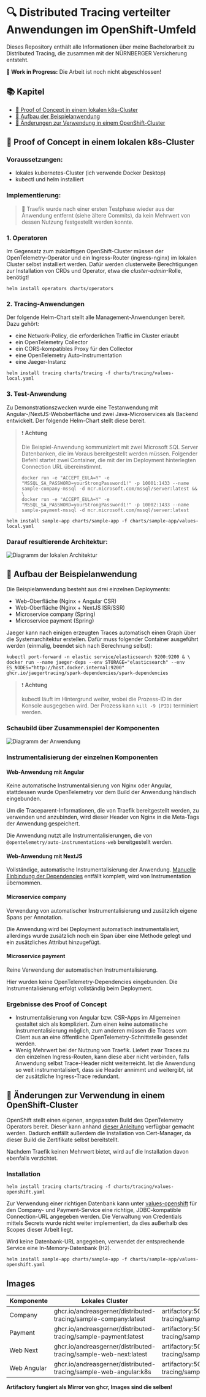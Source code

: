 # 🔍 Distributed Tracing verteilter Anwendungen im OpenShift-Umfeld

Dieses Repository enthält alle Informationen über meine Bachelorarbeit zu Distributed Tracing, die zusammen mit der
NÜRNBERGER Versicherung entsteht.

**🚧 Work in Progress:** Die Arbeit ist noch nicht abgeschlossen!

## 📚 Kapitel

* [🧪 Proof of Concept in einem lokalen k8s-Cluster](#-proof-of-concept-in-einem-lokalen-k8s-cluster)
* [🎪 Aufbau der Beispielanwendung](#-aufbau-der-beispielanwendung)
* [🐧 Änderungen zur Verwendung in einem OpenShift-Cluster](#-änderungen-zur-verwendung-in-einem-openshift-cluster)

## 🧪 Proof of Concept in einem lokalen k8s-Cluster

### Voraussetzungen:

- lokales kubernetes-Cluster (ich verwende Docker Desktop)
- kubectl und helm installiert

### Implementierung:

> 🛑 Traefik wurde nach einer ersten Testphase wieder aus der Anwendung entfernt (siehe ältere Commits), da kein Mehrwert
> von dessen Nutzung festgestellt werden konnte.

### 1. Operatoren

Im Gegensatz zum zukünftigen OpenShift-Cluster müssen der OpenTelemetry-Operator und ein Ingress-Router (ingress-nginx)
im lokalen Cluster selbst installiert werden.
Dafür werden clusterweite Berechtigungen zur Installation von CRDs und Operator, etwa die *cluster-admin*-Rolle,
benötigt!

```shell
helm install operators charts/operators
```

### 2. Tracing-Anwendungen

Der folgende Helm-Chart stellt alle Management-Anwendungen bereit. Dazu gehört:

- eine Network-Policy, die erforderlichen Traffic im Cluster erlaubt
- ein OpenTelemetry Collector
- ein CORS-kompatibles Proxy für den Collector
- eine OpenTelemetry Auto-Instrumentation
- eine Jaeger-Instanz

```shell
helm install tracing charts/tracing -f charts/tracing/values-local.yaml
```

### 3. Test-Anwendung

Zu Demonstrationszwecken wurde eine Testanwendung mit Angular-/NextJS-Weboberfläche und zwei Java-Microservices als
Backend entwickelt.
Der folgende Helm-Chart stellt diese bereit.

> ❗ **Achtung**
>
> Die Beispiel-Anwendung kommuniziert mit zwei Microsoft SQL Server Datenbanken, die im Voraus bereitgestellt werden
> müssen.
> Folgender Befehl startet zwei Container, die mit der im Deployment hinterlegten Connection URL übereinstimmt.
> ```shell
> docker run -e "ACCEPT_EULA=Y" -e "MSSQL_SA_PASSWORD=yourStrongPassword1!" -p 10001:1433 --name sample-company-mssql -d mcr.microsoft.com/mssql/server:latest && \
> docker run -e "ACCEPT_EULA=Y" -e "MSSQL_SA_PASSWORD=yourStrongPassword1!" -p 10002:1433 --name sample-payment-mssql -d mcr.microsoft.com/mssql/server:latest
> ```

```shell
helm install sample-app charts/sample-app -f charts/sample-app/values-local.yaml
```

### Darauf resultierende Architektur:

![Diagramm der lokalen Architektur](docs/local-architecture.drawio.svg)

## 🎪 Aufbau der Beispielanwendung

Die Beispielanwendung besteht aus drei einzelnen Deployments:

- Web-Oberfläche (Nginx + Angular CSR)
- Web-Oberfläche (Nginx + NextJS ISR/SSR)
- Microservice company (Spring)
- Microservice payment (Spring)

Jaeger kann nach einigen erzeugten Traces automatisch einen Graph über die Systemarchitektur erstellen.
Dafür muss folgender Container ausgeführt werden (einmalig, beendet sich nach Berechnung selbst):

```shell
kubectl port-forward -n elastic service/elasticsearch 9200:9200 & \
docker run --name jaeger-deps --env STORAGE="elasticsearch" --env ES_NODES="http://host.docker.internal:9200" ghcr.io/jaegertracing/spark-dependencies/spark-dependencies
```

> ❗ **Achtung**
>
> kubectl läuft im Hintergrund weiter, wobei die Prozess-ID in der Konsole ausgegeben wird. Der Prozess kann
> `kill -9 [PID]` terminiert werden.

### Schaubild über Zusammenspiel der Komponenten

![Diagramm der Anwendung](docs/sample-app.drawio.svg)

### Instrumentalisierung der einzelnen Komponenten

#### Web-Anwendung mit Angular

Keine automatische Instrumentalisierung von Nginx oder Angular, stattdessen wurde OpenTelemetry vor dem Build der
Anwendung händisch eingebunden.

Um die Traceparent-Informationen, die von Traefik bereitgestellt werden, zu verwenden und anzubinden, wird dieser Header
von Nginx in die Meta-Tags der Anwendung gespeichert.

Die Anwendung nutzt alle Instrumentalisierungen, die von `@opentelemetry/auto-instrumentations-web` bereitgestellt
werden.

#### Web-Anwendung mit NextJS

Vollständige, automatische Instrumentalisierung der
Anwendung. [Manuelle Einbindung der Dependencies](https://nextjs.org/docs/app/building-your-application/optimizing/open-telemetry)
entfällt komplett, wird von Instrumentation übernommen.

#### Microservice company

Verwendung von automatischer Instrumentalisierung und zusätzlich eigene Spans per Annotation.

Die Anwendung wird bei Deployment automatisch instrumentalisiert, allerdings wurde zusätzlich noch ein Span über eine
Methode gelegt und ein zusätzliches Attribut hinzugefügt.

#### Microservice payment

Reine Verwendung der automatischen Instrumentalisierung.

Hier wurden keine OpenTelemetry-Dependencies eingebunden. Die Instrumentalisierung erfolgt vollständig beim Deployment.

### Ergebnisse des Proof of Concept

- Instrumentalisierung von Angular bzw. CSR-Apps im Allgemeinen gestaltet sich als kompliziert. Zum einen keine
  automatische Instrumentalisierung möglich, zum anderen müssen die Traces vom Client aus an eine öffentliche
  OpenTelemetry-Schnittstelle gesendet werden.
- Wenig Mehrwert bei der Nutzung von Traefik. Liefert zwar Traces zu den einzelnen Ingress-Routen, kann diese aber nicht
  verbinden, falls Anwendung selbst Trace-Header nicht weiterreicht. Ist die Anwendung so weit instrumentalisiert, dass
  sie Header annimmt und weitergibt, ist der zusätzliche Ingress-Trace redundant.

## 🐧 Änderungen zur Verwendung in einem OpenShift-Cluster

OpenShift stellt einen eigenen, angepassten Build des OpenTelemetry Operators bereit. Dieser kann
anhand [dieser Anleitung](https://docs.openshift.com/container-platform/4.12/observability/otel/otel-installing.html)
verfügbar gemacht werden.
Dadurch entfällt außerdem die Installation von Cert-Manager, da dieser Build die Zertifikate selbst bereitstellt.

Nachdem Traefik keinen Mehrwert bietet, wird auf die Installation davon ebenfalls verzichtet.

### Installation

```shell
helm install tracing charts/tracing -f charts/tracing/values-openshift.yaml
```

Zur Verwendung einer richtigen Datenbank kann unter [values-openshift](charts/sample-app/values-openshift.yaml) für den
Company- und Payment-Service eine richtige, JDBC-kompatible Connection-URL angegeben werden.
Die Verwaltung von Credentials mittels Secrets wurde nicht weiter implementiert, da dies außerhalb des Scopes dieser
Arbeit liegt.

Wird keine Datenbank-URL angegeben, verwendet der entsprechende Service eine In-Memory-Datenbank (H2).

```shell
helm install sample-app charts/sample-app -f charts/sample-app/values-openshift.yaml
```

## Images

| Komponente  | Lokales Cluster                                                  | OpenShift Cluster                                                            |
|-------------|------------------------------------------------------------------|------------------------------------------------------------------------------|
| Company     | ghcr.io/andreasgerner/distributed-tracing/sample-company:latest  | artifactory:5000/andreasgerner/distributed-tracing/sample-company:latest     |
| Payment     | ghcr.io/andreasgerner/distributed-tracing/sample-payment:latest  | artifactory:5000/andreasgerner/distributed-tracing/sample-payment:latest     |
| Web Next    | ghcr.io/andreasgerner/distributed-tracing/sample-web-next:latest | artifactory:5000/andreasgerner/distributed-tracing/sample-web-next:latest    |
| Web Angular | ghcr.io/andreasgerner/distributed-tracing/sample-web-angular:k8s | artifactory:5000/andreasgerner/distributed-tracing/sample-web-next:openshift |

**Artifactory fungiert als Mirror von ghcr, Images sind die selben!**


